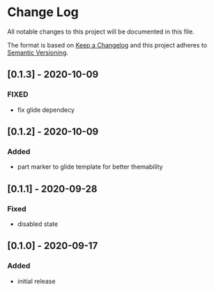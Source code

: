 # Change Log

All notable changes to this project will be documented in this file.

The format is based on [Keep a Changelog](http://keepachangelog.com/) and this project adheres to [Semantic Versioning](http://semver.org/).

<!--
   PRs should document their user-visible changes (if any) in the
   Unreleased section, uncommenting the header as necessary.
-->

<!-- ## Unreleased -->
<!-- ### Added -->
<!-- ### Changed -->
<!-- ### Removed -->
<!-- ### Fixed -->

## [0.1.3] - 2020-10-09

### FIXED

-   fix glide dependecy

## [0.1.2] - 2020-10-09

### Added

-   part marker to glide template for better themability

## [0.1.1] - 2020-09-28

### Fixed

-   disabled state

## [0.1.0] - 2020-09-17

### Added

-   initial release
